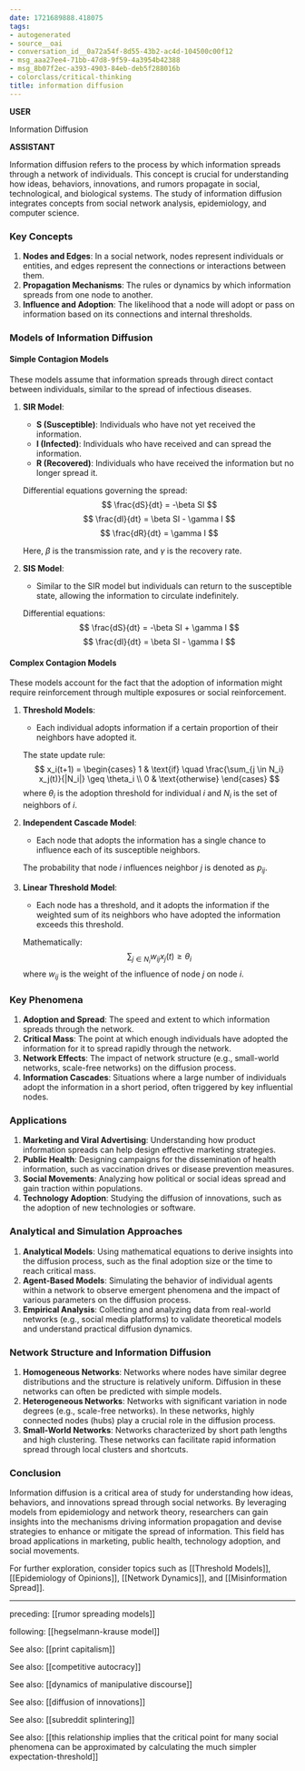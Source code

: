 ```yaml
---
date: 1721689888.418075
tags:
- autogenerated
- source__oai
- conversation_id__0a72a54f-8d55-43b2-ac4d-104500c00f12
- msg_aaa27ee4-71bb-47d8-9f59-4a3954b42388
- msg_8b07f2ec-a393-4903-84eb-deb5f288016b
- colorclass/critical-thinking
title: information diffusion
---
```


**USER**

Information Diffusion


**ASSISTANT**

Information diffusion refers to the process by which information spreads through a network of individuals. This concept is crucial for understanding how ideas, behaviors, innovations, and rumors propagate in social, technological, and biological systems. The study of information diffusion integrates concepts from social network analysis, epidemiology, and computer science.

### Key Concepts

1. **Nodes and Edges**: In a social network, nodes represent individuals or entities, and edges represent the connections or interactions between them.
2. **Propagation Mechanisms**: The rules or dynamics by which information spreads from one node to another.
3. **Influence and Adoption**: The likelihood that a node will adopt or pass on information based on its connections and internal thresholds.

### Models of Information Diffusion

#### Simple Contagion Models

These models assume that information spreads through direct contact between individuals, similar to the spread of infectious diseases.

1. **SIR Model**:
   - **S (Susceptible)**: Individuals who have not yet received the information.
   - **I (Infected)**: Individuals who have received and can spread the information.
   - **R (Recovered)**: Individuals who have received the information but no longer spread it.

   Differential equations governing the spread:
   $$
   \frac{dS}{dt} = -\beta SI
   $$
   $$
   \frac{dI}{dt} = \beta SI - \gamma I
   $$
   $$
   \frac{dR}{dt} = \gamma I
   $$

   Here, $\beta$ is the transmission rate, and $\gamma$ is the recovery rate.

2. **SIS Model**:
   - Similar to the SIR model but individuals can return to the susceptible state, allowing the information to circulate indefinitely.

   Differential equations:
   $$
   \frac{dS}{dt} = -\beta SI + \gamma I
   $$
   $$
   \frac{dI}{dt} = \beta SI - \gamma I
   $$

#### Complex Contagion Models

These models account for the fact that the adoption of information might require reinforcement through multiple exposures or social reinforcement.

1. **Threshold Models**:
   - Each individual adopts information if a certain proportion of their neighbors have adopted it.

   The state update rule:
   $$
   x_i(t+1) = \begin{cases}
   1 & \text{if} \quad \frac{\sum_{j \in N_i} x_j(t)}{|N_i|} \geq \theta_i \\
   0 & \text{otherwise}
   \end{cases}
   $$
   where $\theta_i$ is the adoption threshold for individual $i$ and $N_i$ is the set of neighbors of $i$.

2. **Independent Cascade Model**:
   - Each node that adopts the information has a single chance to influence each of its susceptible neighbors.

   The probability that node $i$ influences neighbor $j$ is denoted as $p_{ij}$.

3. **Linear Threshold Model**:
   - Each node has a threshold, and it adopts the information if the weighted sum of its neighbors who have adopted the information exceeds this threshold.

   Mathematically:
   $$
   \sum_{j \in N_i} w_{ij} x_j(t) \geq \theta_i
   $$
   where $w_{ij}$ is the weight of the influence of node $j$ on node $i$.

### Key Phenomena

1. **Adoption and Spread**: The speed and extent to which information spreads through the network.
2. **Critical Mass**: The point at which enough individuals have adopted the information for it to spread rapidly through the network.
3. **Network Effects**: The impact of network structure (e.g., small-world networks, scale-free networks) on the diffusion process.
4. **Information Cascades**: Situations where a large number of individuals adopt the information in a short period, often triggered by key influential nodes.

### Applications

1. **Marketing and Viral Advertising**: Understanding how product information spreads can help design effective marketing strategies.
2. **Public Health**: Designing campaigns for the dissemination of health information, such as vaccination drives or disease prevention measures.
3. **Social Movements**: Analyzing how political or social ideas spread and gain traction within populations.
4. **Technology Adoption**: Studying the diffusion of innovations, such as the adoption of new technologies or software.

### Analytical and Simulation Approaches

1. **Analytical Models**: Using mathematical equations to derive insights into the diffusion process, such as the final adoption size or the time to reach critical mass.
2. **Agent-Based Models**: Simulating the behavior of individual agents within a network to observe emergent phenomena and the impact of various parameters on the diffusion process.
3. **Empirical Analysis**: Collecting and analyzing data from real-world networks (e.g., social media platforms) to validate theoretical models and understand practical diffusion dynamics.

### Network Structure and Information Diffusion

1. **Homogeneous Networks**: Networks where nodes have similar degree distributions and the structure is relatively uniform. Diffusion in these networks can often be predicted with simple models.
2. **Heterogeneous Networks**: Networks with significant variation in node degrees (e.g., scale-free networks). In these networks, highly connected nodes (hubs) play a crucial role in the diffusion process.
3. **Small-World Networks**: Networks characterized by short path lengths and high clustering. These networks can facilitate rapid information spread through local clusters and shortcuts.

### Conclusion

Information diffusion is a critical area of study for understanding how ideas, behaviors, and innovations spread through social networks. By leveraging models from epidemiology and network theory, researchers can gain insights into the mechanisms driving information propagation and devise strategies to enhance or mitigate the spread of information. This field has broad applications in marketing, public health, technology adoption, and social movements.

For further exploration, consider topics such as [[Threshold Models]], [[Epidemiology of Opinions]], [[Network Dynamics]], and [[Misinformation Spread]].


---

preceding: [[rumor spreading models]]  


following: [[hegselmann-krause model]]

See also: [[print capitalism]]


See also: [[competitive autocracy]]


See also: [[dynamics of manipulative discourse]]


See also: [[diffusion of innovations]]


See also: [[subreddit splintering]]


See also: [[this relationship implies that the critical point for many social phenomena can be approximated by calculating the much simpler expectation-threshold]]